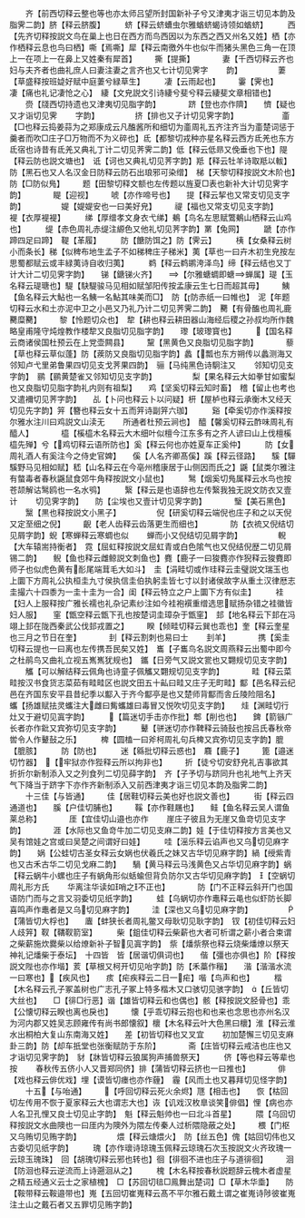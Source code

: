 <!-- { "loadSidebar": true } -->
　　齐【前西切释云整也等也亦太师吕望所封国新补子兮又津夷才诣三切见本韵及脂霁二韵】脐【释云脐腹】　　　蛴【释云蛴螬虫尔雅蝤蛴蝎诗领如蝤蛴】　　　西【先齐切释按説文鸟在巢上也日在西方而鸟西因以为东西之西又州名又姓】栖【亦作栖释云息也鸟曰栖】嘶【焉嘶】犀【释云南徼外牛也似牛而猪头黑色三角一在顶上一在项上一在鼻上又姓秦有犀首】
　　撕【提撕】　　　　妻【千西切释云齐也妇与夫齐者也曲礼庶人曰妻注妻之言齐也又七计切见霁字
　　韵】　　　　　萋【草盛释按班媫好赋中庭萋兮緑草生】　　　凄【云雨起也】
　　霋【霁也】　　　　凄【痛也礼记凄怆之心】　緀【文皃説文引诗緀兮斐兮释云緀斐文章相错也】
　　赍【牋西切持遗也又津夷切见脂字韵】　　　　跻【登也亦作隮】　　懠【疑也又才诣切见霁
　　字韵】　　　　　挤【排也又子计切见霁字韵】　　　　　　齑【□也释云捣姜蒜为之郑康成云凡醢酱所和细切为齑周礼五齐注齐当为齑楚词惩于羹者而吹□庄子□万物而不为义碎也】氐【都黎切戎种亦星名释云西方氐羌也东方氐宿也诗昔有氐羌又典礼丁计二切见荠霁二韵】低【释云低昻又俛垂也下也】隄【释云防也説文塘也】　诋【诃也又典礼切见荠字韵】羝【释云牡羊诗取羝以軷】防【黑石也又人名汉金日防释云防石出琅邪可染缯】　梯【天黎切释按説文木阶也】防【□防似鳬】
　　题【田黎切释文额也左传题以旌夏□表也新补大计切见霁字韵】　　　　睼【迎视】
　　唬【亦作啼号也】　　提【释云挈也又常支切见支字韵】　　　　　媞【媞媞安也一曰美好皃】
　　禔【福也又常支切见支字韵】　　　　　褆【衣厚褆褆】　　　绨【厚缯孝文身衣弋绨】鴺【鸟名左思赋鷩鴺山栖释云山鸡也】　　　缇【赤色周礼赤缇注縓色又他礼切见荠字韵】罤【兔网】　　　蹏【亦作蹄四足曰蹄】　鞮【革履】　　　防【餹防饵之】防【霁云】　　　桋【女桑释云树小而条长】稊【似稗布地生孟子不如稊稗庄子稊米】荑【草也一曰卉木初生皃按左思蜀都赋云或丰緑荑诗自收归荑】　　　鹈【释云鹈鹕洿泽鸟】缔【释云结也又丁计大计二切见霁字韵】　　锑【鎕锑火齐】　　【尔雅螗蜩即螗蝉属】瑅【玉名释云瑅瑭也】騠【駃騠骏马见相如赋邹阳传按孟康云生七日而超其毋】
　　鮧【鱼名释云大鮎也一名鮧一名鮎其味美而□】　防【防赤纸一曰帷也】　泥【年题切释云水和土亦泥中卫之小邑又乃礼乃计二切见荠霁二韵】　臡【有骨醢也周礼鹿臡糜臡】
　　黎【怜题切众也】　犂【耕也释云耕田器山海经后稷之孙叔均所作魏略皇甫隆守炖煌教作楼犂又良脂切见脂字韵】　　瓈【玻瓈寳也】　　　【国名释云商诸侯国杜预云在上党壶闗县】
　　黧【黑黄色又良脂切见脂字韵】　　　　藜【草也释云草似蓬】防【蒺防又良脂切见脂字韵】蠡【瓢也东方朔传以蠡测海又邻知卢弋里弟鲁果四切见支戈荠果四韵】　骊【马纯黑色诗駉注又
　　邻知切见支字韵】　鹂【鹂黄楚雀又邻知切见支字韵】　　　　　梨【果名释云大如拳甘如蜜梨也又良脂切见脂字韵礼内则有祖梨】　　鸡【坚奚切释云知时畜】　稽【留止也考也又遣襧切见荠字韵】　　乩【卜问也释云卜以问疑】枅【屋栌也释云承衡木又经天切见先字韵】笄【簪也释云女十五而笄诗副笄六珈】　　　谿【牵奚切亦作溪释按尔雅水注川曰鸡説文山渎无
　　所通者杜预云涧也】　醯【馨奚切释云酢味周礼有醯人】　　　　橀【榽橀木名释云大木细叶似檀今江东多有之齐人谚曰山上伐檀榽橀先殚】兮【鸡切释云语所防也】奚【释云何也亦姓夏车正奚仲】　　　防【女周礼酒人有奚注今之侍史官婢】　　傒【人名齐卿髙傒】蹊【释云径路】　　騱【驒騱野马见相如赋】嵇【山名释云在今亳州稽康居于山侧因而氏之】鼷【鼠类尔雅注有螫毒者春秋鼷鼠食郊牛角释按説文小鼠也】　　　鹥【烟奚切鳬属释云水鸟也按苍颉解诂鹥鸥也一名水鸮】　　　繄【释云是也语辞也左传繄我独无説文防衣又壹计
　　切见霁字韵】　　防【尘埃也又壹计切见霁字韵】　　　　瑿【美石黑色】
　　黳【黒也释按説文小黑子】　　　　　倪【研奚切释云端倪也庄子和之以天倪又定至细之倪】
　　齯【老人齿释云齿落更生而细也】　　　　防【衣裗又倪结切见屑字韵】蜺【寒蝉释云寒蜩也似
　　蝉而小又倪结切见屑字韵】　　　　　輗【大车辕耑持衡者】　霓【屈虹释按説文屈虹青或白色隂气也又倪结倪歴二切见屑锡二韵】　　鲵【鱼也释云雌鲸説文刺鱼也】麑【鹿子一曰狻麑亦作猊释云狻麑即师子也似虎色黄有耏尾端茸毛大如斗】　圭【涓畦切或作珪释云圭璧説文瑞玉也上圜下方周礼公执桓圭九寸侯执信圭伯执躬圭皆七寸以封诸侯故字从重土汉律厯志圭撮六十四黍为一圭十圭为一合】闺【释云特立之户上圜下方有似圭】　　　袿【妇人上服释按广雅长襦也礼杂记素纱注如今袿袍襈重缯选思赋扬杂错之袿徽皆妇人服】　　窐【甑空释云甑下孔也按楚词圭璋杂于甑窐】　邽【地名释云下邽在冯翊上邽在陇西秦武公伐邽戎置之】
　　睽【倾畦切释云巽也乖也】奎【释云奎星也三月之节日在奎】　　　　刲【释云割刺也易曰士
　　刲羊】　　　　携【奚圭切释云提也一曰离也左传携吾民矣又姓】　巂【子巂鸟名説文周燕释云出蜀中即今之杜鹃鸟又曲礼立视五嶲嶲犹规也】　鑴【日旁气又説文瓽也又翾规切见支字韵】
　　觿【可以解结释云佩角也诗童子佩觿又翾规切见支字韵】　　　　畦【释云菜畦按汉书食货志菜茹有畦畦区也説文田五十畆曰畦又庄子无町畦】酅【邑名释云纪邑在齐国东安平县昔纪季以酅入于齐今酅亭是也又楚师背酅而舎丘陵险阻名】　　　蠵【扬雄赋抾灵蠵注大雌曰觜蠵雄曰毒冒又悦吹切见支字韵】　　烓【渊畦切行灶又于避切见寘字韵】　　　【篇迷切手击亦作批】郫【削也也】　　錍【箭镞广长者亦作鈚又宾弥切见支字韵】　　　鼙【骈迷切亦作鞞释云骑鼔也按吕氏春秋帝喾令人作鼙鼔之乐】　　　椑【圆榼一曰斧柯周礼句兵椑又宾弥切见支字韵】膍【膍胲】　　　防【防也】　　　迷【緜批切释云惑也】　麛【鹿子】
　　篦【邉迷切竹器】　【牢狱亦作狴释云所以拘非也】
　　折【徒兮切安舒皃礼吉事欲其折折尔新制添入又之列食列二切见薛字韵】　齐【子予切与跻同升也礼地气上齐天气下降当于跻字下亦作齐新制添入又前西津夷才诣三切见本韵及脂霁二韵】
　　十三佳【与皆通】
　　佳【居鞋切释云美也好也説文善也】　　　街【释云四通道也】　　膎【户佳切脯也】
　　鞵【亦作鞋屩也】　　鲑【鱼名释云吴人谓鱼莱总称】　　　　厓【宜佳切山邉也亦作
　　崖庄子彼且为无崖又鱼竒切见支字韵】　　　　涯【水际也又鱼竒牛加二切见支麻二韵】娃【于佳切释按方言美也又吴有馆娃之宫或曰吴楚之间谓好曰娃】　　　哇【滛乐释云谄声也又乌切见麻字韵】　　娲【公蛙切古圣女释云女娲也伏羲氏之妹又古华切见麻字韵】緺【绶紫青也又古禾古华二切见戈麻二韵】　　騧【黄马释云马浅黄色又占华切见麻字韵】蜗【释云蜗牛小螺也庄子有蜗角形似蛞蝓但背负防尔又古华切见麻字韵】　【空蜗切周礼形方氏
　　华离注华读如哨之不正也】　　　　防【门不正释云斜开门也国语防门而与之言又羽委切见纸字韵】　　　蛙【乌蜗切亦作鼃释云黾也似虾防长脚喜鸣声作鼃者是又乌切见麻字韵】
　　洼【深也又乌切见麻字韵】　　　　　【蒲皆切大桴也】　　蠯【蚌狭长者周礼鳖又母耿切见耿字韵】　钗【初佳切释云妇人歧笄】靫【鞲靫箭室】　　　柴【鉏佳切释云柴薪也大者可析谓之薪小者合束谓之柴薪施炊爨柴以给燎新补子智见寘字韵】　祡【燔祡祭也释云烧柴燔燎以祭天神礼记燔柴于泰坛】　十四皆　皆【居谐切俱词也】　　偕【彊也亦俱也】阶【释按説文陛也亦作堦】荄【草根又柯开切见咍字韵】防【禾藁作稭】　　湝【湝湝水流一曰寒也】【疾风也】　　痎【疟疾释云二日一疟】喈【鸟声和也】　　　楷【木名释云孔子冢盖树也广志孔子冢上特多楷木又口骇切见骇字韵】　【丘皆切大丝也】　　□【徘□行恶】谐【雄皆切释云和也偶也】骸【释按説文胫骨也】乖【公懐切释云睽也离也戾也】
　　懐【乎乖切释云抱也和也来也念思也亦州名汉为河内郡又姓吴志顾雍传有尚书郎懐叙】櫰【木名释云叶大色黑曰櫰】淮【释云淮水出桐柏大复山东南海又姓】　　差【初皆切释也又叉宜
　　初加楚懈三切见支麻卦三韵】防【却车扺堂也张衡赋防于东阶】　　　　斋【庄皆切释云戒洁也庄也又才诣切见霁字韵】　豺【牀皆切释云狼属狗声捕兽祭天】　　　侪【等也释云等辈也按
　　春秋传五侪小人又晋郑同侪】排【蒲皆切释云挤也一曰推也】　　　　俳【戏也释云俳优戏】埋【谟皆切瘗也亦作薶】　霾【风而土也又暮拜切见怪字韵】
　　十五【与咍通】
　　【呼回切释云死火余烬】豗【相击也】　　恢【枯回切左传用不恢于夏家释云大也谓志大也】诙【讥戏汉枚臯谈笑俳倡】悝【病也亦人名卫孔悝又良士切见止字韵】　魁【释云魁帅也一曰北斗首星】　　　隈【乌回切释按説文水曲隩也一曰厓内为隩外为隈左传秦人过析隈隐蔽之处】
　　椳【门枢又乌贿切见贿字韵】　　　　　煨【释云煻煨火】　防【丝五色】傀【姑回切伟也又古委切见纸字韵】　　　瑰【亦作瓌诗琼瑰玉佩释云琼瑰石次玉按説文火齐玫瑰一云琼玉瑰珠】　回【胡瑰切释云邪也转也】徊【徘徊不进也庄子与道徘徊】
　　洄【防洄也释云逆流而上诗遡洄从之】　　　槐【木名释按春秋説题辞云槐木者虚星之精五经通义云士之家植槐】　□【苏回切毰□鳯舞出楚词】□【草木华埀】　　防【鞍带释云鞍邉带也】嵬【五回切崔嵬释云髙不平尔雅石戴土谓之崔嵬诗陟彼崔嵬注土山之戴石者又五罪切见贿字韵】
